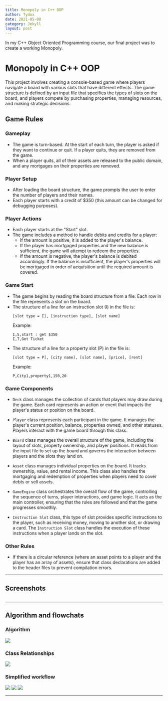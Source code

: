 ```yaml
---
title: Monopoly in C++ OOP
author: Tydox
date: 2021-05-08
category: Jekyll
layout: post
---
```



In my C++ Object Oriented Programming course, our final project was to create a working Monopoly.

# Monopoly in C++ OOP


This project involves creating a console-based game where players navigate a board with various slots that have different effects. The game structure is defined by an input file that specifies the types of slots on the board, and players compete by purchasing properties, managing resources, and making strategic decisions.

## Game Rules

### Gameplay
   - The game is turn-based. At the start of each turn, the player is asked if they want to continue or quit. If a player quits, they are removed from the game.
   - When a player quits, all of their assets are released to the public domain, and any mortgages on their properties are removed.

### Player Setup
   - After loading the board structure, the game prompts the user to enter the number of players and their names.
   - Each player starts with a credit of $350 (this amount can be changed for debugging purposes).

### Player Actions
   - Each player starts at the "Start" slot.
   - The game includes a method to handle debits and credits for a player:
     - If the amount is positive, it is added to the player's balance.
     - If the player has mortgaged properties and the new balance is sufficient, the game will attempt to redeem the properties.
     - If the amount is negative, the player's balance is debited accordingly. If the balance is insufficient, the player's properties will be mortgaged in order of acquisition until the required amount is covered.


### Game Start
   - The game begins by reading the board structure from a file. Each row in the file represents a slot on the board.
   - The structure of a line for an instruction slot (I) in the file is:
     ```
     [slot type = I], [instruction type], [slot name]
     ```
     Example:
     ```
     I,S,start : get $350
     I,T,Get Ticket
     ```
   - The structure of a line for a property slot (P) in the file is:
     ```
     [slot type = P], [city name], [slot name], [price], [rent]
     ```
     Example:
     ```
     P,City1,property1,150,20
     ```



### Game Components

   - `Deck` class manages the collection of cards that players may draw during the game. Each card represents an action or event that impacts the player's status or position on the board.

   - `Player` class represents each participant in the game. It manages the player's current position, balance, properties owned, and other statuses. Players interact with the game board through this class.

   - `Board` class manages the overall structure of the game, including the layout of slots, property ownership, and player positions. It reads from the input file to set up the board and governs the interaction between players and the slots they land on.

   - `Asset` class manages individual properties on the board. It tracks ownership, value, and rental income. This class also handles the mortgaging and redemption of properties when players need to cover debts or sell assets.

   - `GameEngine` class orchestrates the overall flow of the game, controlling the sequence of turns, player interactions, and game logic. It acts as the main controller, ensuring that the rules are followed and that the game progresses smoothly.


   - `Instruction Slot` class, this type of slot provides specific instructions to the player, such as receiving money, moving to another slot, or drawing a card. The `Instruction Slot` class handles the execution of these instructions when a player lands on the slot.

### Other Rules
   - If there is a circular reference (where an asset points to a player and the player has an array of assets), ensure that class declarations are added to the header files to prevent compilation errors.

---


## Screenshots

![]()

---
## Algorithm and flowchats
### Algorithm
![](https://github.com/Tydox/Project7/blob/master/Images/algo-flow.png)
### Class Relationships
![](https://github.com/Tydox/Project7/blob/master/Images/class-relationships.png)
### Simplified workflow
![](https://github.com/Tydox/Project7/blob/master/Images/simple-flow1.png)
![](https://github.com/Tydox/Project7/blob/master/Images/simple-flow2.png)
![](https://github.com/Tydox/Project7/blob/master/Images/simple-flow3.png)


---
